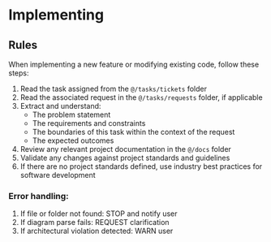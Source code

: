 # Implementing

## Rules

When implementing a new feature or modifying existing code, follow these steps:

1. Read the task assigned from the `@/tasks/tickets` folder
2. Read the associated request in the `@/tasks/requests` folder, if applicable
3. Extract and understand:
   - The problem statement
   - The requirements and constraints
   - The boundaries of this task within the context of the request
   - The expected outcomes
4. Review any relevant project documentation in the `@/docs` folder
5. Validate any changes against project standards and guidelines
6. If there are no project standards defined, use industry best practices for software development

### Error handling:

1. If file or folder not found: STOP and notify user
2. If diagram parse fails: REQUEST clarification
3. If architectural violation detected: WARN user
